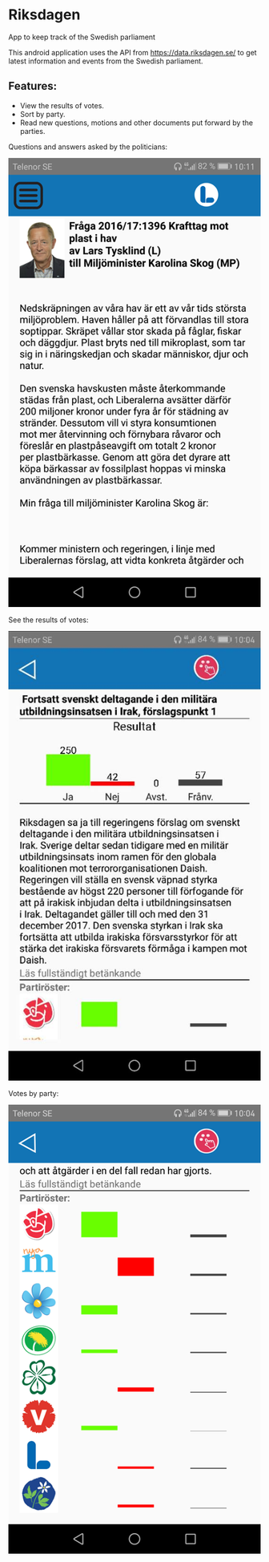 # Riksdagen
App to keep track of the Swedish parliament

This android application uses the API from https://data.riksdagen.se/ to get latest information and events from the Swedish parliament. 

## Features: 
 * View the results of votes.
 * Sort by party.
 * Read new questions, motions and other documents put forward by the parties.
 

Questions and answers asked by the politicians: 

![alt tag](https://raw.githubusercontent.com/OAndell/Riksdagen/master/screenshots/questionExample1.png)

See the results of votes:

![alt tag](https://raw.githubusercontent.com/OAndell/Riksdagen/master/screenshots/voteExample1.jpg)

Votes by party:

![alt tag](https://raw.githubusercontent.com/OAndell/Riksdagen/master/screenshots/voteExample2.png)

